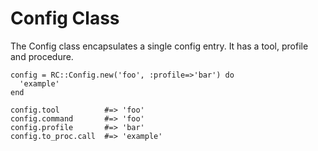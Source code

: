 # Config Class

The Config class encapsulates a single config entry. It has a tool, profile
and procedure.

    config = RC::Config.new('foo', :profile=>'bar') do
      'example'
    end

    config.tool          #=> 'foo'
    config.command       #=> 'foo'
    config.profile       #=> 'bar'
    config.to_proc.call  #=> 'example'

